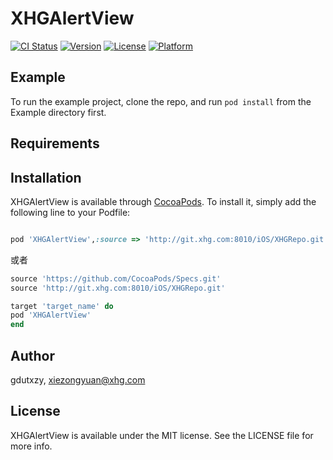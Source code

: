 # XHGAlertView

[![CI Status](https://img.shields.io/travis/gdutxzy/XHGAlertView.svg?style=flat)](https://travis-ci.org/gdutxzy/XHGAlertView)
[![Version](https://img.shields.io/cocoapods/v/XHGAlertView.svg?style=flat)](https://cocoapods.org/pods/XHGAlertView)
[![License](https://img.shields.io/cocoapods/l/XHGAlertView.svg?style=flat)](https://cocoapods.org/pods/XHGAlertView)
[![Platform](https://img.shields.io/cocoapods/p/XHGAlertView.svg?style=flat)](https://cocoapods.org/pods/XHGAlertView)

## Example

To run the example project, clone the repo, and run `pod install` from the Example directory first.

## Requirements

## Installation

XHGAlertView is available through [CocoaPods](https://cocoapods.org). To install
it, simply add the following line to your Podfile:

```ruby

pod 'XHGAlertView',:source => 'http://git.xhg.com:8010/iOS/XHGRepo.git'

```

或者

```ruby
source 'https://github.com/CocoaPods/Specs.git'
source 'http://git.xhg.com:8010/iOS/XHGRepo.git'

target 'target_name' do
pod 'XHGAlertView'
end

```


## Author

gdutxzy, xiezongyuan@xhg.com

## License

XHGAlertView is available under the MIT license. See the LICENSE file for more info.
